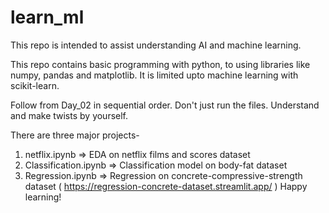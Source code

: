 # learn_ml
This repo is intended to assist understanding AI and machine learning. 

This repo contains basic programming with python, to using libraries like numpy, pandas and matplotlib.
It is limited upto machine learning with scikit-learn.

Follow from Day_02 in sequential order.
Don't just run the files. Understand and make twists by yourself.

There are three major projects- 
  1) netflix.ipynb    => EDA on netflix films and scores dataset
  2) Classification.ipynb  => Classification model on body-fat dataset
  3) Regression.ipynb  => Regression on concrete-compressive-strength dataset
( https://regression-concrete-dataset.streamlit.app/ )
Happy learning!
